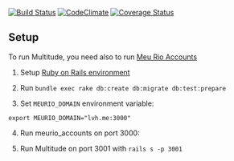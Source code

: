 [![Build Status](https://travis-ci.org/ourcities/multitude.png?branch=master)](https://travis-ci.org/ourcities/multitude)
[![CodeClimate](https://codeclimate.com/github/meurio/multitude.png)](https://codeclimate.com/github/meurio/multitude)
[![Coverage Status](https://coveralls.io/repos/meurio/multitude/badge.png)](https://coveralls.io/r/meurio/multitude)

## Setup

To run Multitude, you need also to run [Meu Rio Accounts](http://github.com/ourcities/meurio_accounts)

1. Setup [Ruby on Rails environment](http://installrails.com/steps/choose_os)

2. Run `bundle exec rake db:create db:migrate db:test:prepare`

3. Set `MEURIO_DOMAIN` environment variable:

  `export MEURIO_DOMAIN="lvh.me:3000"`

4. Run meurio_accounts on port 3000:

5. Run Multitude on port 3001 with `rails s -p 3001`
